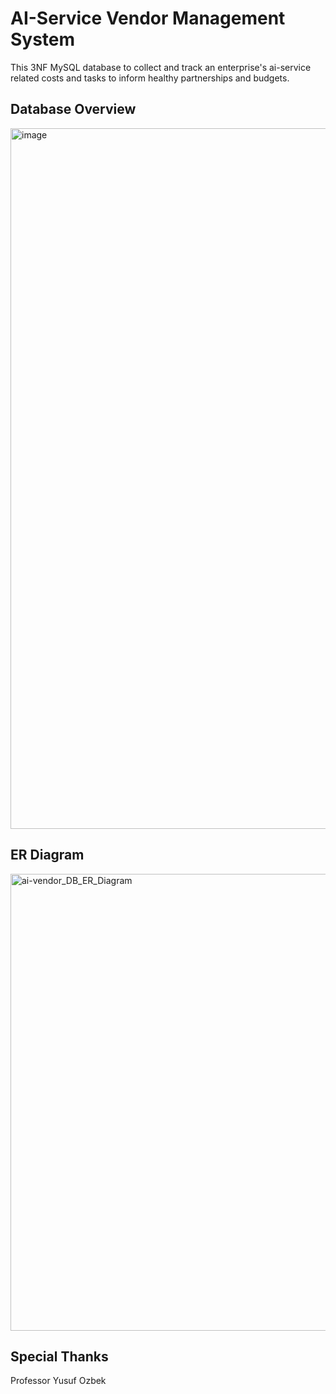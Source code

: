 # AI-Service Vendor Management System
This 3NF MySQL database to collect and track an enterprise's ai-service related costs and tasks to inform healthy partnerships and budgets.

## Database Overview
<img width="1121" alt="image" src="https://user-images.githubusercontent.com/122706934/235327118-e32ee035-4901-4817-9911-cc165d0f0eaf.png">


## ER Diagram
<img width="731" alt="ai-vendor_DB_ER_Diagram" src="https://user-images.githubusercontent.com/122706934/235326986-98ba5e52-3d10-4d95-997d-65de59a2ba6f.png">

## Special Thanks
Professor Yusuf Ozbek
